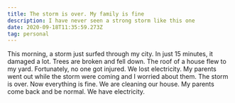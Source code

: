 ```yaml
---
title: The storm is over. My family is fine
description: I have never seen a strong storm like this one
date: 2020-09-18T11:35:59.273Z
tag: personal
---
```

This morning, a storm just surfed through my city. In just 15 minutes, it damaged a lot. Trees are broken and fell down. The roof of a house flew to my yard. Fortunately, no one got injured. We lost electricity. My parents went out while the storm were coming and I worried about them.
The storm is over. Now everything is fine. We are cleaning our house. My parents come back and be normal. We have electricity.﻿
